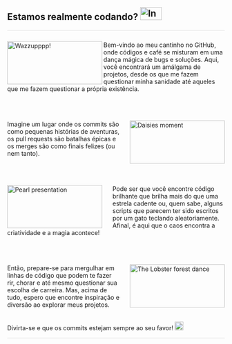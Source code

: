 ## Estamos realmente codando? <img alt="Inception totem" src="https://media.giphy.com/media/v1.Y2lkPTc5MGI3NjExa2Y3dGJlZXVyazJpc3p0N3d4MHBoc2lpZG1hODJhd2dsemI5eHNuZSZlcD12MV9pbnRlcm5hbF9naWZfYnlfaWQmY3Q9Zw/9UqRcQHzBou6A/giphy.gif" width="50" height="30" />

<div style="width:100%;height:2px;background:#eee;margin-bottom:24px"></div>

<img alt="Wazzupppp!" align="left" src="https://media.giphy.com/media/v1.Y2lkPTc5MGI3NjExbTR1YmNieDAyd2d6NW0yczk0YnFwZW5yZWFlbzNzeWM4bWo3anl1ZSZlcD12MV9pbnRlcm5hbF9naWZfYnlfaWQmY3Q9Zw/3hxk2aOwWmfOU/giphy.gif" width="220" height="100" />

Bem-vindo ao meu cantinho no GitHub, onde códigos e café se misturam em uma dança mágica de bugs e soluções. Aqui, você encontrará um amálgama de projetos, desde os que me fazem questionar minha sanidade até aqueles que me fazem questionar a própria existência.
<br><br/><br><br/>

<img alt="Daisies moment" align="right" src="https://www.filmmattersmagazine.com/wp-content/uploads/2024/01/Figure1.png" width="220" height="100" style="margin-left: 24px"/>

Imagine um lugar onde os commits são como pequenas histórias de aventuras, os pull requests são batalhas épicas e os merges são como finais felizes (ou nem tanto).
<br><br/><br><br/>

<img alt="Pearl presentation" align="left" src="https://media.giphy.com/media/3V6RdE9DA6jIpczd45/giphy.gif" width="220" height="100" style="margin-right: 24px" />

Pode ser que você encontre código brilhante que brilha mais do que uma estrela cadente ou, quem sabe, alguns scripts que parecem ter sido escritos por um gato teclando aleatoriamente. Afinal, é aqui que o caos encontra a criatividade e a magia acontece!
<br><br/><br><br/>

<img alt="The Lobster forest dance" align="right" src="https://media.giphy.com/media/v1.Y2lkPTc5MGI3NjExN2xiOGNjbGhoNWpzN3Iya3Q5dW8wenU1eW53MmZzbjIxZ3pkN2JjayZlcD12MV9pbnRlcm5hbF9naWZfYnlfaWQmY3Q9Zw/l0FecuVSaGuRW79aE/giphy-downsized.gif" width="220" height="100" style="margin-left: 24px" />

Então, prepare-se para mergulhar em linhas de código que podem te fazer rir, chorar e até mesmo questionar sua escolha de carreira. Mas, acima de tudo, espero que encontre inspiração e diversão ao explorar meus projetos.
<br><br/>

Divirta-se e que os commits estejam sempre ao seu favor! <img alt="Phantom of the Opera" src="https://media.giphy.com/media/kGuJyaP1mbimWdumXB/giphy.gif" width="20" />

<div style="width:100%;height:2px;background:#eee;margin-bottom:24px"></div>
